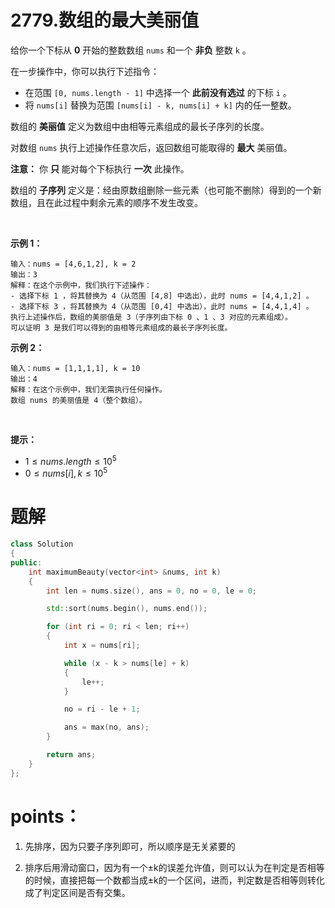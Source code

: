 # 2779.数组的最大美丽值
给你一个下标从 **0** 开始的整数数组 `nums` 和一个 **非负** 整数 `k` 。

在一步操作中，你可以执行下述指令：

*   在范围 `[0, nums.length - 1]` 中选择一个 **此前没有选过** 的下标 `i` 。
*   将 `nums[i]` 替换为范围 `[nums[i] - k, nums[i] + k]` 内的任一整数。

数组的 **美丽值** 定义为数组中由相等元素组成的最长子序列的长度。

对数组 `nums` 执行上述操作任意次后，返回数组可能取得的 **最大** 美丽值。

**注意：** 你 **只** 能对每个下标执行 **一次** 此操作。

数组的 **子序列** 定义是：经由原数组删除一些元素（也可能不删除）得到的一个新数组，且在此过程中剩余元素的顺序不发生改变。

 

**示例 1：**

```
输入：nums = [4,6,1,2], k = 2
输出：3
解释：在这个示例中，我们执行下述操作：
- 选择下标 1 ，将其替换为 4（从范围 [4,8] 中选出），此时 nums = [4,4,1,2] 。
- 选择下标 3 ，将其替换为 4（从范围 [0,4] 中选出），此时 nums = [4,4,1,4] 。
执行上述操作后，数组的美丽值是 3（子序列由下标 0 、1 、3 对应的元素组成）。
可以证明 3 是我们可以得到的由相等元素组成的最长子序列长度。

```

**示例 2：**

```
输入：nums = [1,1,1,1], k = 10
输出：4
解释：在这个示例中，我们无需执行任何操作。
数组 nums 的美丽值是 4（整个数组）。

```

 

**提示：**

*   $1 \leq nums.length \leq 10^5$
*   $0 \leq nums[i], k \leq 10^5$




# 题解
```cpp
class Solution
{
public:
    int maximumBeauty(vector<int> &nums, int k)
    {
        int len = nums.size(), ans = 0, no = 0, le = 0;

        std::sort(nums.begin(), nums.end());

        for (int ri = 0; ri < len; ri++)
        {
            int x = nums[ri];

            while (x - k > nums[le] + k)
            {
                le++;
            }

            no = ri - le + 1;

            ans = max(no, ans);
        }

        return ans;
    }
};
```

# points：

1. 先排序，因为只要子序列即可，所以顺序是无关紧要的

2. 排序后用滑动窗口，因为有一个$\pm$k的误差允许值，则可以认为在判定是否相等的时候，直接把每一个数都当成$\pm$k的一个区间，进而，判定数是否相等则转化成了判定区间是否有交集。